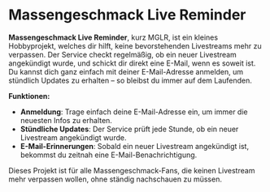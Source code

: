# Massengeschmack Live Reminder

**Massengeschmack Live Reminder**, kurz MGLR, ist ein kleines Hobbyprojekt, welches dir hilft, keine bevorstehenden Livestreams mehr zu verpassen. Der Service checkt regelmäßig, ob ein neuer Livestream angekündigt wurde, und schickt dir direkt eine E-Mail, wenn es soweit ist. Du kannst dich ganz einfach mit deiner E-Mail-Adresse anmelden, um stündlich Updates zu erhalten – so bleibst du immer auf dem Laufenden.

**Funktionen:**
- **Anmeldung**: Trage einfach deine E-Mail-Adresse ein, um immer die neuesten Infos zu erhalten.
- **Stündliche Updates**: Der Service prüft jede Stunde, ob ein neuer Livestream angekündigt wurde.
- **E-Mail-Erinnerungen**: Sobald ein neuer Livestream angekündigt ist, bekommst du zeitnah eine E-Mail-Benachrichtigung.

Dieses Projekt ist für alle Massengeschmack-Fans, die keinen Livestream mehr verpassen wollen, ohne ständig nachschauen zu müssen.